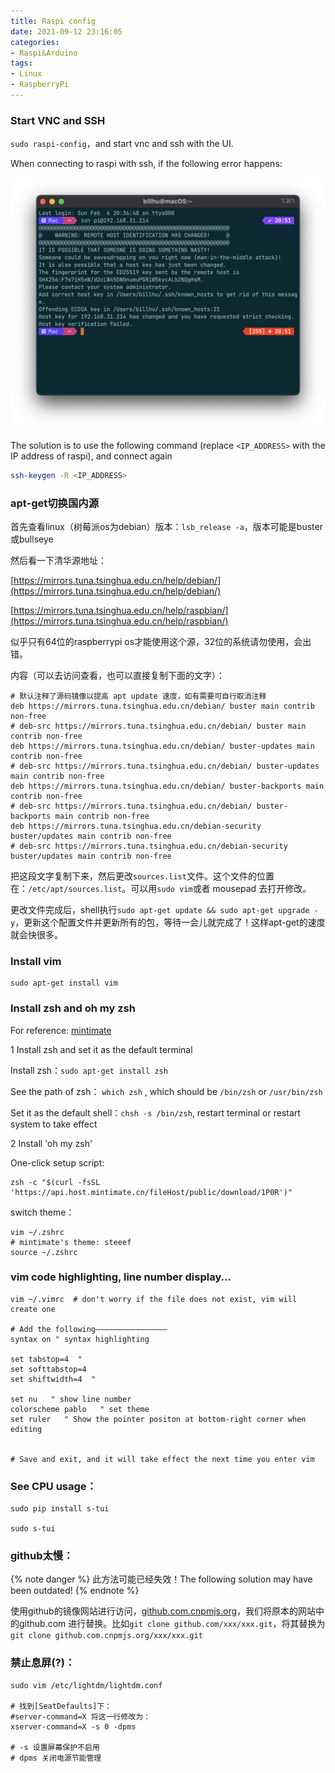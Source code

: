 ```yaml
---
title: Raspi config
date: 2021-09-12 23:16:05
categories: 
- Raspi&Arduino
tags: 
- Linux
- RaspberryPi
---
```



### Start VNC and SSH

`sudo raspi-config`，and start vnc and ssh with the UI.

*<!-- more -->*

When connecting to raspi with ssh, if the following error happens: 

![](02_raspi_config/ssh_host_changed.png)

The solution is to use the following command (replace `<IP_ADDRESS>` with the IP address of raspi), and connect again

```sh
ssh-keygen -R <IP_ADDRESS>
```

### apt-get切换国内源

首先查看linux（树莓派os为debian）版本：`lsb_release -a`，版本可能是buster或bullseye

然后看一下清华源地址：

 [https://mirrors.tuna.tsinghua.edu.cn/help/debian/](https://mirrors.tuna.tsinghua.edu.cn/help/debian/)

[https://mirrors.tuna.tsinghua.edu.cn/help/raspbian/](https://mirrors.tuna.tsinghua.edu.cn/help/raspbian/)

<div class="note note-warning"><p>似乎只有64位的raspberrypi os才能使用这个源，32位的系统请勿使用，会出错。</p></div>

内容（可以去访问查看，也可以直接复制下面的文字）：

```shell
# 默认注释了源码镜像以提高 apt update 速度，如有需要可自行取消注释
deb https://mirrors.tuna.tsinghua.edu.cn/debian/ buster main contrib non-free
# deb-src https://mirrors.tuna.tsinghua.edu.cn/debian/ buster main contrib non-free
deb https://mirrors.tuna.tsinghua.edu.cn/debian/ buster-updates main contrib non-free
# deb-src https://mirrors.tuna.tsinghua.edu.cn/debian/ buster-updates main contrib non-free
deb https://mirrors.tuna.tsinghua.edu.cn/debian/ buster-backports main contrib non-free
# deb-src https://mirrors.tuna.tsinghua.edu.cn/debian/ buster-backports main contrib non-free
deb https://mirrors.tuna.tsinghua.edu.cn/debian-security buster/updates main contrib non-free
# deb-src https://mirrors.tuna.tsinghua.edu.cn/debian-security buster/updates main contrib non-free
```

把这段文字复制下来，然后更改`sources.list`文件。这个文件的位置在：`/etc/apt/sources.list`。可以用`sudo vim`或者 mousepad 去打开修改。

更改文件完成后，shell执行`sudo apt-get update && sudo apt-get upgrade -y`，更新这个配置文件并更新所有的包，等待一会儿就完成了！这样apt-get的速度就会快很多。



### Install vim

```shell
sudo apt-get install vim 
```



### Install zsh and oh my zsh

For reference:  [mintimate](https://mintimate.cn)

1 Install zsh and set it as the default terminal 

Install zsh：`sudo apt-get install zsh`

See the path of zsh： `which zsh` , which should be `/bin/zsh` or `/usr/bin/zsh`

Set it as the default shell：`chsh -s /bin/zsh`, restart terminal or restart system to take effect

2 Install 'oh my zsh'

One-click setup script:

```shell
zsh -c "$(curl -fsSL 'https://api.host.mintimate.cn/fileHost/public/download/1P0R')"
```

switch theme：

```shell
vim ~/.zshrc
# mintimate's theme: steeef
source ~/.zshrc
```



### vim code highlighting, line number display...

```shell
vim ~/.vimrc  # don't worry if the file does not exist, vim will create one 

# Add the following————————————————
syntax on " syntax highlighting

set tabstop=4  " 
set softtabstop=4
set shiftwidth=4  "  

set nu   " show line number
colorscheme pablo   " set theme
set ruler   " Show the pointer positon at bottom-right corner when editing


# Save and exit, and it will take effect the next time you enter vim

```





### See CPU usage：

```shell
sudo pip install s-tui

sudo s-tui
```



### github太慢：

{% note danger %}
此方法可能已经失效！The following solution may have been outdated!
{% endnote %}

使用github的镜像网站进行访问，[github.com.cnpmjs.org](https://link.zhihu.com/?target=http%3A//github.com.cnpmjs.org)，我们将原本的网站中的github.com 进行替换。比如`git clone github.com/xxx/xxx.git`，将其替换为`git clone github.com.cnpmjs.org/xxx/xxx.git`



### 禁止息屏(?)：

```shell
sudo vim /etc/lightdm/lightdm.conf

# 找到[SeatDefaults]下：
#server-command=X 将这一行修改为：
xserver-command=X -s 0 -dpms

# -s 设置屏幕保护不启用
# dpms 关闭电源节能管理
```

